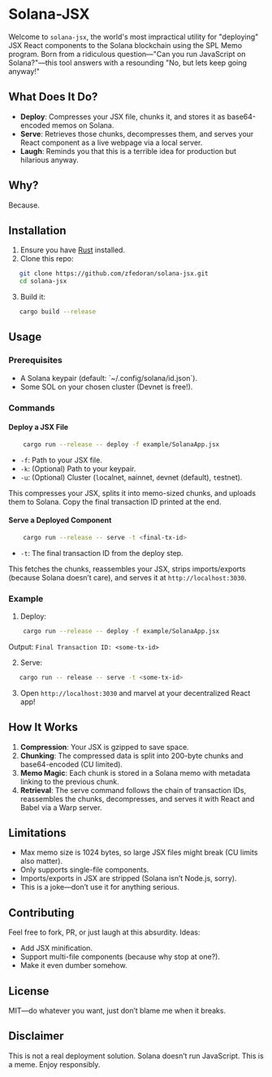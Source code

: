 # Solana-JSX

Welcome to `solana-jsx`, the world's most impractical utility for "deploying" 
JSX React components to the Solana blockchain using the SPL Memo program. Born 
from a ridiculous question—"Can you run JavaScript on Solana?"—this tool 
answers with a resounding "No, but lets keep going anyway!"

## What Does It Do?
- **Deploy**: Compresses your JSX file, chunks it, and stores it as
base64-encoded memos on Solana.
- **Serve**: Retrieves those chunks, decompresses them, and serves your React
component as a live webpage via a local server.
- **Laugh**: Reminds you that this is a terrible idea for production but
hilarious anyway.

## Why?
Because.

## Installation
1. Ensure you have [Rust](https://www.rust-lang.org/tools/install) installed.
2. Clone this repo:
```bash
   git clone https://github.com/zfedoran/solana-jsx.git
   cd solana-jsx
```
3. Build it:
```bash
   cargo build --release
```

## Usage

### Prerequisites
- A Solana keypair (default: \`~/.config/solana/id.json\`).
- Some SOL on your chosen cluster (Devnet is free!).

### Commands

#### Deploy a JSX File
```bash
    cargo run --release -- deploy -f example/SolanaApp.jsx
```
- `-f`: Path to your JSX file.
- `-k`: (Optional) Path to your keypair.
- `-u`: (Optional) Cluster (`l`ocalnet, `m`ainnet, `d`evnet (default), `t`estnet).

This compresses your JSX, splits it into memo-sized chunks, and uploads them to
Solana. Copy the final transaction ID printed at the end.

#### Serve a Deployed Component
```bash
    cargo run --release -- serve -t <final-tx-id>
```
- `-t`: The final transaction ID from the deploy step.

This fetches the chunks, reassembles your JSX, strips imports/exports (because Solana doesn’t care), and serves it at `http://localhost:3030`.

### Example
1. Deploy:
```bash
    cargo run --release -- deploy -f example/SolanaApp.jsx
```
Output: `Final Transaction ID: <some-tx-id>`

2. Serve:
```bash
   cargo run -- release -- serve -t <some-tx-id>
```
3. Open `http://localhost:3030` and marvel at your decentralized React app!

## How It Works
1. **Compression**: Your JSX is gzipped to save space.
2. **Chunking**: The compressed data is split into 200-byte chunks and base64-encoded (CU limited).
3. **Memo Magic**: Each chunk is stored in a Solana memo with metadata linking to the previous chunk.
4. **Retrieval**: The serve command follows the chain of transaction IDs, reassembles the chunks, decompresses, and serves it with React and Babel via a Warp server.

## Limitations
- Max memo size is 1024 bytes, so large JSX files might break (CU limits also matter).
- Only supports single-file components.
- Imports/exports in JSX are stripped (Solana isn’t Node.js, sorry).
- This is a joke—don’t use it for anything serious.

## Contributing
Feel free to fork, PR, or just laugh at this absurdity. Ideas:
- Add JSX minification.
- Support multi-file components (because why stop at one?).
- Make it even dumber somehow.

## License
MIT—do whatever you want, just don’t blame me when it breaks.

## Disclaimer
This is not a real deployment solution. Solana doesn’t run JavaScript. This is a meme. Enjoy responsibly.
